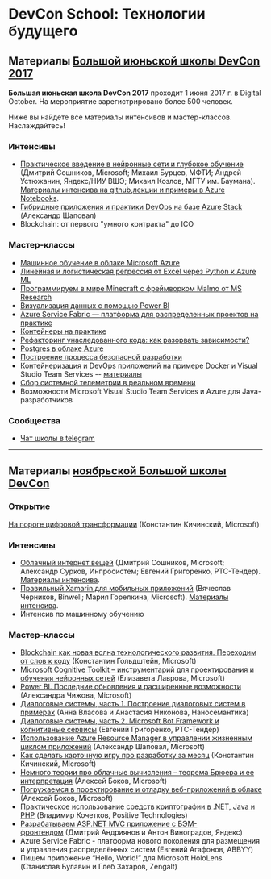 # DevCon School: Технологии будущего

## Материалы [Большой июньской школы DevCon 2017](https://events.techdays.ru/Future-Technologies/2017-06/)

**Большая июньская школа DevCon 2017** проходит 1 июня 2017 г. в Digital October. На мероприятие зарегистрировано более 500 человек. 

Ниже вы найдете все материалы интенсивов и мастер-классов. Наслаждайтесь!

### Интенсивы

  * [Практическое введение в нейронные сети и глубокое обучение](Big%20June%20School/Intensives/NeuroWorkshop) (Дмитрий Сошников, Microsoft; Михаил Бурцев, МФТИ; Андрей Устюжанин, Яндекс/НИУ ВШЭ; Михаил Козлов, МГТУ им. Баумана). [Материалы интенсива на github](https://github.com/shwars/NeuroWorkshop),[лекции и примеры в Azure Notebooks](https://notebooks.azure.com/sosh/libraries/neuroworkshop).
  * [Гибридные приложения и практики DevOps на базе Azure Stack](Big%20June%20School/Intensives/AzureStack/AzureStack_Shapoval.pdf) (Александр Шаповал)
  * Blockchain: от первого "умного контракта" до ICO

### Мастер-классы

 * [Машинное обучение в облаке Microsoft Azure](Big%20June%20School/MasterClasses/Machine%20Learning%20with%20Azure.pdf)
 * [Линейная и логистическая регрессия от Excel через Python к Azure ML](Big%20June%20School/MasterClasses/Regression.pdf)
 * [Программируем в мире Minecraft с фреймворком Malmo от MS Research](Big%20June%20School/MasterClasses/Minecraft%20DevCon%20School.pdf)
 * [Визуализация данных с помощью Power BI](Big%20June%20School/MasterClasses/PowerBI%20DevCon%20School.pdf)
 * [Azure Service Fabric — платформа для распределенных проектов на практике](Big%20June%20School/MasterClasses/Service%20Fabric.pdf)
 * [Контейнеры на практике](Big%20June%20School/MasterClasses/Practical%20Contrainers.pdf)
 * [Рефакторинг унаследованного кода: как разорвать зависимости?](Big%20June%20School/MasterClasses/LegacyCode.pdf)
 * [Postgres в облаке Azure](Big%20June%20School/MasterClasses/Postgres%20Pro%20in%20Microsoft%20Azure.pdf)
 * [Построение процесса безопасной разработки](Big%20June%20School/MasterClasses/ProcessSafeDevelopment.pdf)
 * Контейнеризация и DevOps приложений на примере Docker и Visual Studio Team Services -- [материалы](Big%20June%20School/MasterClasses/Zverev-JavaDemoDocker-master.zip)
 * [Сбор системной телеметрии в реальном времени](Big%20June%20School/MasterClasses/TelemetryCollection.pdf)
 * Возможности Microsoft Visual Studio Team Services и Azure для Java-разработчиков

### Сообщества
 * [Чат школы в telegram](https://t.me/microsoftschool)

--------

## Материалы [ноябрьской Большой школы DevCon](https://events.techdays.ru/Future-Technologies/2016-11/)
### Открытие
[На пороге цифровой трансформации](https://github.com/evangelism/DevCon-School/blob/master/Big%20November%20School/Openning/%D0%9D%D0%B0%20%D0%BF%D0%BE%D1%80%D0%BE%D0%B3%D0%B5%20%D1%86%D0%B8%D1%84%D1%80%D0%BE%D0%B2%D0%BE%D0%B9%20%D1%82%D1%80%D0%B0%D0%BD%D1%81%D1%84%D0%BE%D1%80%D0%BC%D0%B0%D1%86%D0%B8%D0%B8.pdf) (Константин Кичинский, Microsoft)

### Интенсивы
* [Облачный интернет вещей](https://github.com/evangelism/DevCon-School/blob/master/Big%20November%20School/Intensives/%D0%9E%D0%B1%D0%BB%D0%B0%D1%87%D0%BD%D1%8B%D0%B9%20%D0%B8%D0%BD%D1%82%D0%B5%D1%80%D0%BD%D0%B5%D1%82%20%D0%B2%D0%B5%D1%89%D0%B5%D0%B9.pdf) (Дмитрий Сошников, Microsoft; Александр Сурков, Инпросистем; Евгений Григоренко, РТС-Тендер). [Материалы интенсива](https://github.com/evangelism/IoTSchool).
* [Правильный Xamarin для мобильных приложений](https://github.com/evangelism/DevCon-School/blob/master/Big%20November%20School/Intensives/%D0%9F%D1%80%D0%B0%D0%B2%D0%B8%D0%BB%D1%8C%D0%BD%D1%8B%D0%B9%20Xamarin%20%D0%B4%D0%BB%D1%8F%20%D0%BC%D0%BE%D0%B1%D0%B8%D0%BB%D1%8C%D0%BD%D1%8B%D1%85%20%D0%BF%D1%80%D0%B8%D0%BB%D0%BE%D0%B6%D0%B5%D0%BD%D0%B8%D0%B9.pdf) (Вячеслав Черников, Binwell; Мария Горелкина, Microsoft). [Материалы интенсива](https://github.com/evangelism/DevCon-School/tree/master/Big%20November%20School/Intensives/Xamarin%20Intensive).
* Интенсив по машинному обучению 

### Мастер-классы
* [Blockchain как новая волна технологического развития. Переходим от слов к коду](https://github.com/evangelism/DevCon-School/blob/master/Big%20November%20School/Master%20Classes/Blockchain%20%D0%BA%D0%B0%D0%BA%20%D0%BD%D0%BE%D0%B2%D0%B0%D1%8F%20%D0%B2%D0%BE%D0%BB%D0%BD%D0%B0%20%D1%82%D0%B5%D1%85%D0%BD%D0%BE%D0%BB%D0%BE%D0%B3%D0%B8%D1%87%D0%B5%D1%81%D0%BA%D0%BE%D0%B3%D0%BE%20%D1%80%D0%B0%D0%B7%D0%B2%D0%B8%D1%82%D0%B8%D1%8F.%20%D0%9F%D0%B5%D1%80%D0%B5%D1%85%D0%BE%D0%B4%D0%B8%D0%BC%20%D0%BE%D1%82%20%D1%81%D0%BB%D0%BE%D0%B2%20%D0%BA%20%D0%BA%D0%BE%D0%B4%D1%83.pdf) (Константин Гольдштейн, Microsoft)
* [Microsoft Cognitive Toolkit – инструментарий для проектирования и обучения нейронных сетей](https://github.com/evangelism/DevCon-School/blob/master/Big%20November%20School/Master%20Classes/Microsoft%20Cognitive%20Toolkit%20%E2%80%93%20%D0%B8%D0%BD%D1%81%D1%82%D1%80%D1%83%D0%BC%D0%B5%D0%BD%D1%82%D0%B0%D1%80%D0%B8%D0%B9%20%D0%B4%D0%BB%D1%8F%20%D0%BF%D1%80%D0%BE%D0%B5%D0%BA%D1%82%D0%B8%D1%80%D0%BE%D0%B2%D0%B0%D0%BD%D0%B8%D1%8F%20%D0%B8%20%D0%BE%D0%B1%D1%83%D1%87%D0%B5%D0%BD%D0%B8%D1%8F%20%D0%BD%D0%B5%D0%B9%D1%80%D0%BE%D0%BD%D0%BD%D1%8B%D1%85%20%D1%81%D0%B5%D1%82%D0%B5%D0%B9.pdf) (Елизавета Лаврова, Microsoft)
* [Power BI. Последние обновления и расширенные возможности](https://github.com/evangelism/DevCon-School/blob/master/Big%20November%20School/Master%20Classes/Power%20BI.%20%D0%9F%D0%BE%D1%81%D0%BB%D0%B5%D0%B4%D0%BD%D0%B8%D0%B5%20%D0%BE%D0%B1%D0%BD%D0%BE%D0%B2%D0%BB%D0%B5%D0%BD%D0%B8%D1%8F%20%D0%B8%20%D1%80%D0%B0%D1%81%D1%88%D0%B8%D1%80%D0%B5%D0%BD%D0%BD%D1%8B%D0%B5%20%D0%B2%D0%BE%D0%B7%D0%BC%D0%BE%D0%B6%D0%BD%D0%BE%D1%81%D1%82%D0%B8.pdf) (Александра Чижова, Microsoft)
* [Диалоговые системы, часть 1. Построение диалоговых систем в примерах](https://github.com/evangelism/DevCon-School/blob/master/Big%20November%20School/Master%20Classes/%D0%94%D0%B8%D0%B0%D0%BB%D0%BE%D0%B3%D0%BE%D0%B2%D1%8B%D0%B5%20%D1%81%D0%B8%D1%81%D1%82%D0%B5%D0%BC%D1%8B%2C%20%D1%87%D0%B0%D1%81%D1%82%D1%8C%201.%20%D0%9F%D0%BE%D1%81%D1%82%D1%80%D0%BE%D0%B5%D0%BD%D0%B8%D0%B5%20%D0%B4%D0%B8%D0%B0%D0%BB%D0%BE%D0%B3%D0%BE%D0%B2%D1%8B%D1%85%20%D1%81%D0%B8%D1%81%D1%82%D0%B5%D0%BC%20%D0%B2%20%D0%BF%D1%80%D0%B8%D0%BC%D0%B5%D1%80%D0%B0%D1%85.pdf) (Анна Власова и Анастасия Никонова, Наносемантика)
* [Диалоговые системы, часть 2. Microsoft Bot Framework и когнитивные сервисы](https://github.com/evangelism/DevCon-School/blob/master/Big%20November%20School/Master%20Classes/%D0%94%D0%B8%D0%B0%D0%BB%D0%BE%D0%B3%D0%BE%D0%B2%D1%8B%D0%B5%20%D1%81%D0%B8%D1%81%D1%82%D0%B5%D0%BC%D1%8B%2C%20%D1%87%D0%B0%D1%81%D1%82%D1%8C%202.%20Microsoft%20Bot%20Framework%20%D0%B8%20%D0%BA%D0%BE%D0%B3%D0%BD%D0%B8%D1%82%D0%B8%D0%B2%D0%BD%D1%8B%D0%B5%20%D1%81%D0%B5%D1%80%D0%B2%D0%B8%D1%81%D1%8B.pdf) (Евгений Григоренко, РТС-Тендер)
* [Использование Azure Resource Manager в управлении жизненным циклом приложений](https://github.com/evangelism/DevCon-School/blob/master/Big%20November%20School/Master%20Classes/%D0%98%D1%81%D0%BF%D0%BE%D0%BB%D1%8C%D0%B7%D0%BE%D0%B2%D0%B0%D0%BD%D0%B8%D0%B5%20Azure%20Resource%20Manager%20%D0%B2%20%D1%83%D0%BF%D1%80%D0%B0%D0%B2%D0%BB%D0%B5%D0%BD%D0%B8%D0%B8%20%D0%B6%D0%B8%D0%B7%D0%BD%D0%B5%D0%BD%D0%BD%D1%8B%D0%BC%20%D1%86%D0%B8%D0%BA%D0%BB%D0%BE%D0%BC%20%D0%BF%D1%80%D0%B8%D0%BB%D0%BE%D0%B6%D0%B5%D0%BD%D0%B8%D0%B9%20.pdf) (Александр Шаповал, Microsoft)
* [Как сделать карточную игру про разработку за месяц](https://github.com/evangelism/DevCon-School/blob/master/Big%20November%20School/Master%20Classes/%D0%9A%D0%B0%D0%BA%20%D1%81%D0%B4%D0%B5%D0%BB%D0%B0%D1%82%D1%8C%20%D0%BA%D0%B0%D1%80%D1%82%D0%BE%D1%87%D0%BD%D1%83%D1%8E%20%D0%B8%D0%B3%D1%80%D1%83%20%D0%BF%D1%80%D0%BE%20%D1%80%D0%B0%D0%B7%D1%80%D0%B0%D0%B1%D0%BE%D1%82%D0%BA%D1%83%20%D0%B7%D0%B0%20%D0%BC%D0%B5%D1%81%D1%8F%D1%86.pdf) (Константин Кичинский, Microsoft)
* [Немного теории про облачные вычисления – теорема Брюера и ее интерпретация](https://github.com/evangelism/DevCon-School/blob/master/Big%20November%20School/Master%20Classes/%D0%9D%D0%B5%D0%BC%D0%BD%D0%BE%D0%B3%D0%BE%20%D1%82%D0%B5%D0%BE%D1%80%D0%B8%D0%B8%20%D0%BF%D1%80%D0%BE%20%D0%BE%D0%B1%D0%BB%D0%B0%D1%87%D0%BD%D1%8B%D0%B5%20%D0%B2%D1%8B%D1%87%D0%B8%D1%81%D0%BB%D0%B5%D0%BD%D0%B8%D1%8F%20%E2%80%93%20%D1%82%D0%B5%D0%BE%D1%80%D0%B5%D0%BC%D0%B0%20%D0%91%D1%80%D1%8E%D0%B5%D1%80%D0%B0%20%D0%B8%20%D0%B5%D0%B5%20%D0%B8%D0%BD%D1%82%D0%B5%D1%80%D0%BF%D1%80%D0%B5%D1%82%D0%B0%D1%86%D0%B8%D1%8F.pdf) (Алексей Боков, Microsoft)
* [Погружаемся в проектирование и отладку веб-приложений в облаке](https://github.com/evangelism/DevCon-School/blob/master/Big%20November%20School/Master%20Classes/%D0%9F%D0%BE%D0%B3%D1%80%D1%83%D0%B6%D0%B0%D0%B5%D0%BC%D1%81%D1%8F%20%D0%B2%20%D0%BF%D1%80%D0%BE%D0%B5%D0%BA%D1%82%D0%B8%D1%80%D0%BE%D0%B2%D0%B0%D0%BD%D0%B8%D0%B5%20%D0%B8%20%D0%BE%D1%82%D0%BB%D0%B0%D0%B4%D0%BA%D1%83%20%D0%B2%D0%B5%D0%B1-%D0%BF%D1%80%D0%B8%D0%BB%D0%BE%D0%B6%D0%B5%D0%BD%D0%B8%D0%B9%20%D0%B2%20%D0%BE%D0%B1%D0%BB%D0%B0%D0%BA%D0%B5.pdf) (Алексей Боков, Microsoft)
* [Практическое использование средств криптографии в .NET, Java и PHP](https://github.com/evangelism/DevCon-School/blob/master/Big%20November%20School/Master%20Classes/%D0%9F%D1%80%D0%B0%D0%BA%D1%82%D0%B8%D1%87%D0%B5%D1%81%D0%BA%D0%BE%D0%B5%20%D0%B8%D1%81%D0%BF%D0%BE%D0%BB%D1%8C%D0%B7%D0%BE%D0%B2%D0%B0%D0%BD%D0%B8%D0%B5%20%D1%81%D1%80%D0%B5%D0%B4%D1%81%D1%82%D0%B2%20%D0%BA%D1%80%D0%B8%D0%BF%D1%82%D0%BE%D0%B3%D1%80%D0%B0%D1%84%D0%B8%D0%B8%20%D0%B2%20.NET%2C%20Java%20%D0%B8%20PHP.pdf) (Владимир Кочетков, Positive Technologies)
* [Разрабатываем ASP.NET MVC приложение с БЭМ-фронтендом](https://github.com/evangelism/DevCon-School/blob/master/Big%20November%20School/Master%20Classes/%D0%A0%D0%B0%D0%B7%D1%80%D0%B0%D0%B1%D0%B0%D1%82%D1%8B%D0%B2%D0%B0%D0%B5%D0%BC%20ASP.NET%20MVC%20%D0%BF%D1%80%D0%B8%D0%BB%D0%BE%D0%B6%D0%B5%D0%BD%D0%B8%D0%B5%20%D1%81%20%D0%91%D0%AD%D0%9C-%D1%84%D1%80%D0%BE%D0%BD%D1%82%D0%B5%D0%BD%D0%B4%D0%BE%D0%BC.pdf) (Дмитрий Андриянов и Антон Виноградов, Яндекс)
* Azure Service Fabric - платформа нового поколения для размещения и управления распределённых систем (Евгений Агафонов, ABBYY)
* Пишем приложение “Hello, World!” для Microsoft HoloLens (Станислав Булавин и Глеб Захаров, Zengalt)     
